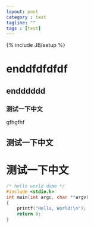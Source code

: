 ```yaml
---
layout: post
category : test
tagline: ""
tags : [test]
---
```

{% include JB/setup %}

<link href="/assets/themes/twitter/css/pygments.css" rel="stylesheet">

# enddfdfdfdf

## endddddd

### 测试一下中文

gfhgfhf

## 测试一下中文

# 测试一下中文

```c
/* hello world demo */
#include <stdio.h>
int main(int argc, char **argv)
{
    printf("Hello, World!\n");
    return 0;
}
```